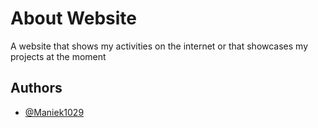 # About Website

A website that shows my activities on the internet or that showcases my projects at the moment


## Authors



- [@Maniek1029](https://www.github.com/Maniek1029)

